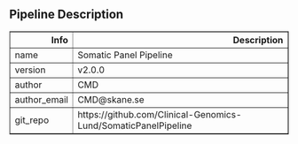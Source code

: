 ## Pipeline Description

<div class="table table-striped table-bordered table-hover table-condensed table-responsive">
<table border="1" class="dataframe">
  <thead>
    <tr style="text-align: right;">
      <th>Info</th>
      <th>Description</th>
    </tr>
  </thead>
  <tbody>
    <tr>
      <td>name</td>
      <td>Somatic Panel Pipeline</td>
    </tr>
    <tr>
      <td>version</td>
      <td>v2.0.0</td>
    </tr>
    <tr>
      <td>author</td>
      <td>CMD</td>
    </tr>
    <tr>
      <td>author_email</td>
      <td>CMD@skane.se</td>
    </tr>
    <tr>
      <td>git_repo</td>
      <td>https://github.com/Clinical-Genomics-Lund/SomaticPanelPipeline</td>
    </tr>
  </tbody>
</table>
</div>

